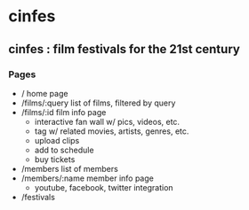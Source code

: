 # cinfes

## cinfes : film festivals for the 21st century


### Pages

* /               home page
* /films/:query   list of films, filtered by query
* /films/:id      film info page
    * interactive fan wall w/ pics, videos, etc.
    * tag w/ related movies, artists, genres, etc.
    * upload clips
    * add to schedule
    * buy tickets
* /members        list of members
* /members/:name  member info page
    * youtube, facebook, twitter integration
* /festivals